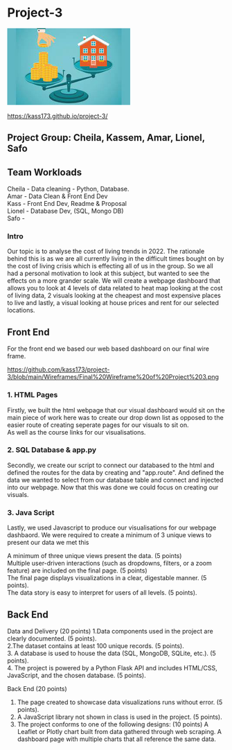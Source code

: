 # Project-3

![Logo](Images/Cost.jpeg)

https://kass173.github.io/project-3/

## Project Group: Cheila, Kassem, Amar, Lionel, Safo  

## Team Workloads

Cheila - Data cleaning - Python, Database.  
Amar - Data Clean & Front End Dev  
Kass - Front End Dev, Readme & Proposal  
Lionel - Database Dev, (SQL, Mongo DB)  
Safo - 

### Intro

Our topic is to analyse the cost of living trends in 2022. The rationale behind this is as we are all currently living in the difficult times 
bought on by the cost of living crisis which is effecting all of us in the group.
So we all had a personal motivation to look at this subject, but wanted to see the effects on a more grander scale. 
We will create a webpage dashboard that allows you to look at 4 levels of data related to heat map looking at the cost of living data, 2 visuals
looking at the cheapest and most expensive places to live and lastly, a visual looking at house prices and rent for our selected locations.

## Front End

For the front end we based our web based dashboard on our final wire frame. 

https://github.com/kass173/project-3/blob/main/Wireframes/Final%20Wireframe%20of%20Project%203.png

### 1. HTML Pages
Firstly, we built the html webpage that our visual dashboard would sit on the main piece of work here was to create our drop down list as opposed to the 
easier route of creating seperate pages for our visuals to sit on.  
As well as the course links for our visualisations.

### 2. SQL Database & app.py
Secondly, we create our script to connect our databased to the html and defined the routes for the data by creating and "app.route". And defined the data
we wanted to select from our database table and connect and injected into our webpage. Now that this was done we could focus on creating our visuals.

### 3. Java Script
Lastly, we used Javascript to produce our visualisations for our webpage dashbaord. We were required to create a minimum of 3 unique views to present our data we met this 


A minimum of three unique views present the data. (5 points)  
Multiple user-driven interactions (such as dropdowns, filters, or a zoom feature) are included on the final page. (5 points)  
The final page displays visualizations in a clear, digestable manner. (5 points).  
The data story is easy to interpret for users of all levels. (5 points).  


## Back End

Data and Delivery (20 points)
1.Data components used in the project are clearly documented. (5 points).  
2.The dataset contains at least 100 unique records. (5 points).  
3. A database is used to house the data (SQL, MongoDB, SQLite, etc.). (5 points).  
4. The project is powered by a Python Flask API and includes HTML/CSS, JavaScript, and the chosen database. (5 points).  

Back End (20 points)
1. The page created to showcase data visualizations runs without error. (5 points).  
2. A JavaScript library not shown in class is used in the project. (5 points).  
3. The project conforms to one of the following designs: (10 points)
A Leaflet or Plotly chart built from data gathered through web scraping.
A dashboard page with multiple charts that all reference the same data.




